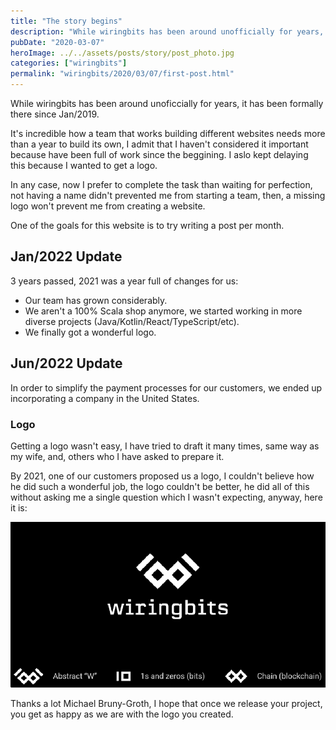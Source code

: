 ```yaml
---
title: "The story begins"
description: "While wiringbits has been around unofficially for years, it has been formally there since Jan/2019. The story of how we started and evolved over the years."
pubDate: "2020-03-07"
heroImage: ../../assets/posts/story/post_photo.jpg
categories: ["wiringbits"]
permalink: "wiringbits/2020/03/07/first-post.html"
---
```


While wiringbits has been around unoficcially for years, it has been formally there since Jan/2019.

It's incredible how a team that works building different websites needs more than a year to build its own, I admit that I haven't considered it important because have been full of work since the beggining. I aslo kept delaying this because I wanted to get a logo.

In any case, now I prefer to complete the task than waiting for perfection, not having a name didn't prevented me from starting a team, then, a missing logo won't prevent me from creating a website.

One of the goals for this website is to try writing a post per month.

## Jan/2022 Update

3 years passed, 2021 was a year full of changes for us:

- Our team has grown considerably.
- We aren't a 100% Scala shop anymore, we started working in more diverse projects (Java/Kotlin/React/TypeScript/etc).
- We finally got a wonderful logo.

## Jun/2022 Update

In order to simplify the payment processes for our customers, we ended up incorporating a company in the United States.

### Logo

Getting a logo wasn't easy, I have tried to draft it many times, same way as my wife, and, others who I have asked to prepare it.

By 2021, one of our customers proposed us a logo, I couldn't believe how he did such a wonderful job, the logo couldn't be better, he did all of this without asking me a single question which I wasn't expecting, anyway, here it is:

![logo-explained](../../assets/posts/story/logo-explained.png)

Thanks a lot Michael Bruny-Groth, I hope that once we release your project, you get as happy as we are with the logo you created.
